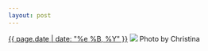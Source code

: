 ```yaml
---
layout: post
---
```


<p>
  <time><a href="/507">{{ page.date | date: "%e %B, %Y" }}</a></time>
  <a href="/507"><img src="{{ site.assets_url }}/507.jpg"/></a>
  <span>Photo by Christina</span>
</p>
